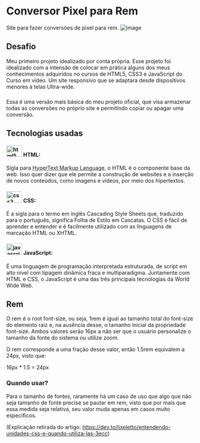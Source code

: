 # Conversor Pixel para Rem
 Site para fazer conversões de pixel para rem.
 ![image](https://user-images.githubusercontent.com/110845341/186677229-38d38829-227a-4647-8657-76c5192eaaee.png)
## Desafio
 Meu primeiro projeto idealizado por conta própria. Esse projeto foi idealizado com a intensão de colocar em prática alguns dos meus conhecimentos adquiridos no cursos de HTML5, CSS3 e JavaScript do Curso em vídeo. Um site responsívo que se adaptara desde dispositivos menores à telas Ultra-wide.
###
Essa é uma versão mais básica do meu projeto oficial, que visa armazenar todas as conversões no próprio site e permitindo copiar ou apagar uma conversão.
## Tecnologias usadas

#### <img src="https://cdn.jsdelivr.net/gh/devicons/devicon/icons/html5/html5-original.svg" height="30" width="42" alt="html5 logo"/> HTML:
Sigla para <abbr title="Linguagem de Marcação de Hipertexto"> HyperText Markup Language</abbr>, o HTML é o componente base da web. Isso quer dizer que ele permite a construção de websites e a inserção de novos conteúdos, como imagens e vídeos, por meio dos hipertextos.

#### <img src="https://cdn.jsdelivr.net/gh/devicons/devicon/icons/css3/css3-original.svg" height="30" width="42" alt="css3 logo"/> CSS:
É a sigla para o termo em inglês Cascading Style Sheets que, traduzido para o português, significa Folha de Estilo em Cascatas. O CSS é fácil de aprender e entender e é facilmente utilizado com as linguagens de marcação HTML ou XHTML. 

####   <img src="https://cdn.jsdelivr.net/gh/devicons/devicon/icons/javascript/javascript-original.svg" height="30" width="42" alt="javascript logo"/> JavaScript:
É uma linguagem de programação interpretada estruturada, de script em alto nível com tipagem dinâmica fraca e multiparadigma. Juntamente com HTML e CSS, o JavaScript é uma das três principais tecnologias da World Wide Web.

## Rem
O rem é o root font-size, ou seja, 1rem é igual ao tamanho total do font-size do elemento raiz e, na ausência desse, o tamanho inicial da propriedade font-size. Ambos valores serão 16px a não ser que o usuário personalize o tamanho da fonte do sistema ou utilize zoom.

O rem corresponde a uma fração desse valor, então 1.5rem equivalem a 24px, visto que:

16px * 1.5 = 24px

### Quando usar?
Para o tamanho de fontes, raramente há um caso de uso que algo que não seja tamanho de fonte precise se pautar em rem, visto que por mais que essa medida seja relativa, seu valor muda apenas em casos muito específicos.

(Explicação retirada do artigo: https://dev.to/lixeletto/entendendo-unidades-css-e-quando-utiliza-las-3ecc)


